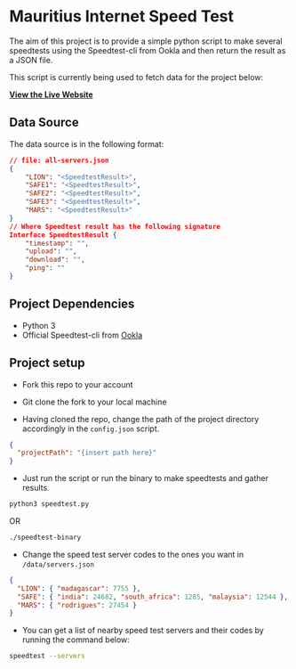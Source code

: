 # Mauritius Internet Speed Test

The aim of this project is to provide a simple python script to make several speedtests using the Speedtest-cli from Ookla and then return the result as a JSON file.

This script is currently being used to fetch data for the project below:

**[View the Live Website](https://mrsunshyne.github.io/mauritius-sea-cable/)**

## Data Source

The data source is in the following format:

```json
// file: all-servers.json
{
    "LION": "<SpeedtestResult>",
    "SAFE1": "<SpeedtestResult>",
    "SAFE2": "<SpeedtestResult>",
    "SAFE3": "<SpeedtestResult>",
    "MARS": "<SpeedtestResult>"
}
// Where Speedtest result has the following signature
Interface SpeedtestResult {
    "timestamp": "",
    "upload": "",
    "download": "",
    "ping": ""
}
```

## Project Dependencies

- Python 3
- Official Speedtest-cli from [Ookla](https://www.speedtest.net/apps/cli)

## Project setup

- Fork this repo to your account

- Git clone the fork to your local machine

- Having cloned the repo, change the path of the project directory accordingly in the `config.json` script.

```json
{
  "projectPath": "{insert path here}"
}
```

- Just run the script or run the binary to make speedtests and gather results.

```bash
python3 speedtest.py
```

OR

```bash
./speedtest-binary
```

- Change the speed test server codes to the ones you want in `/data/servers.json`

```json
{
  "LION": { "madagascar": 7755 },
  "SAFE": { "india": 24682, "south_africa": 1285, "malaysia": 12544 },
  "MARS": { "rodrigues": 27454 }
}
```

- You can get a list of nearby speed test servers and their codes by running the command below:

```bash
speedtest --servers
```
